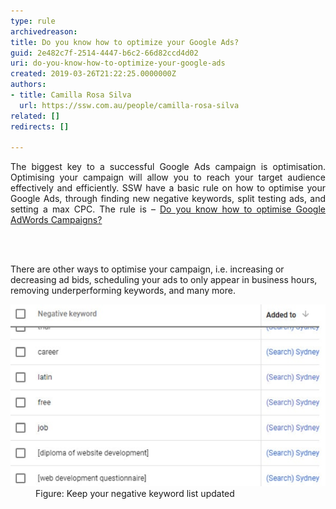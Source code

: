 ```yaml
---
type: rule
archivedreason: 
title: Do you know how to optimize your Google Ads?
guid: 2e482c7f-2514-4447-b6c2-66d82ccd4d02
uri: do-you-know-how-to-optimize-your-google-ads
created: 2019-03-26T21:22:25.0000000Z
authors:
- title: Camilla Rosa Silva
  url: https://ssw.com.au/people/camilla-rosa-silva
related: []
redirects: []

---
```



<p style="text-align:justify;">The biggest key to a successful Google Ads campaign is optimisation. Optimising your campaign will allow you to reach your target audience effectively and efficiently. SSW have a basic rule on how to optimise your Google Ads, through finding new negative keywords, split testing ads, and setting a max CPC. The rule is – <a href="/do-you-know-how-to-optimize-google-adwords-campaigns">Do you know how to optimis​e Google AdWords Campaigns?</a><br></p>
<br><excerpt class='endintro'></excerpt><br>
<p>​There are other ways to optimise your campaign, i.e. increasing or decreasing ad bids, scheduling your ads to only appear in business hours, removing underperforming keywords, and many more.</p><dl class="image"><dt><img src="google-ads-negative-keyword.jpg" alt="google-ads-negative-keyword.jpg" /></dt><dd>Figure: Keep your negative keyword list updated​​​<br></dd></dl>


